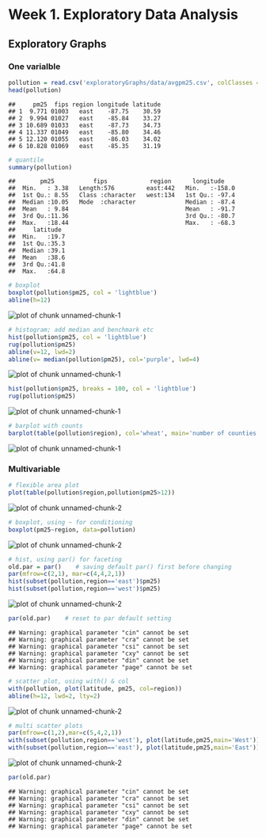 Week 1. Exploratory Data Analysis
=================================
Exploratory Graphs
-------------------
### One varialble

```r
pollution = read.csv('exploratoryGraphs/data/avgpm25.csv', colClasses = c('numeric','character','factor','numeric','numeric'))
head(pollution)
```

```
##     pm25  fips region longitude latitude
## 1  9.771 01003   east    -87.75    30.59
## 2  9.994 01027   east    -85.84    33.27
## 3 10.689 01033   east    -87.73    34.73
## 4 11.337 01049   east    -85.80    34.46
## 5 12.120 01055   east    -86.03    34.02
## 6 10.828 01069   east    -85.35    31.19
```

```r
# quantile
summary(pollution)
```

```
##       pm25           fips            region      longitude     
##  Min.   : 3.38   Length:576         east:442   Min.   :-158.0  
##  1st Qu.: 8.55   Class :character   west:134   1st Qu.: -97.4  
##  Median :10.05   Mode  :character              Median : -87.4  
##  Mean   : 9.84                                 Mean   : -91.7  
##  3rd Qu.:11.36                                 3rd Qu.: -80.7  
##  Max.   :18.44                                 Max.   : -68.3  
##     latitude   
##  Min.   :19.7  
##  1st Qu.:35.3  
##  Median :39.1  
##  Mean   :38.6  
##  3rd Qu.:41.8  
##  Max.   :64.8
```

```r
# boxplot
boxplot(pollution$pm25, col = 'lightblue')
abline(h=12)
```

![plot of chunk unnamed-chunk-1](figure/unnamed-chunk-11.png) 

```r
# histogram; add median and benchmark etc
hist(pollution$pm25, col = 'lightblue')
rug(pollution$pm25)
abline(v=12, lwd=2)
abline(v= median(pollution$pm25), col='purple', lwd=4)
```

![plot of chunk unnamed-chunk-1](figure/unnamed-chunk-12.png) 

```r
hist(pollution$pm25, breaks = 100, col = 'lightblue')
rug(pollution$pm25)
```

![plot of chunk unnamed-chunk-1](figure/unnamed-chunk-13.png) 

```r
# barplot with counts
barplot(table(pollution$region), col='wheat', main='number of counties in each region')
```

![plot of chunk unnamed-chunk-1](figure/unnamed-chunk-14.png) 

### Multivariable

```r
# flexible area plot
plot(table(pollution$region,pollution$pm25>12))
```

![plot of chunk unnamed-chunk-2](figure/unnamed-chunk-21.png) 

```r
# boxplot, using ~ for conditioning
boxplot(pm25~region, data=pollution)
```

![plot of chunk unnamed-chunk-2](figure/unnamed-chunk-22.png) 

```r
# hist, using par() for faceting
old.par = par()    # saving default par() first before changing
par(mfrow=c(2,1), mar=c(4,4,2,1))
hist(subset(pollution,region=='east')$pm25)
hist(subset(pollution,region=='west')$pm25)
```

![plot of chunk unnamed-chunk-2](figure/unnamed-chunk-23.png) 

```r
par(old.par)    # reset to par default setting
```

```
## Warning: graphical parameter "cin" cannot be set
## Warning: graphical parameter "cra" cannot be set
## Warning: graphical parameter "csi" cannot be set
## Warning: graphical parameter "cxy" cannot be set
## Warning: graphical parameter "din" cannot be set
## Warning: graphical parameter "page" cannot be set
```

```r
# scatter plot, using with() & col
with(pollution, plot(latitude, pm25, col=region))
abline(h=12, lwd=2, lty=2)
```

![plot of chunk unnamed-chunk-2](figure/unnamed-chunk-24.png) 

```r
# multi scatter plots
par(mfrow=c(1,2),mar=c(5,4,2,1))
with(subset(pollution,region=='west'), plot(latitude,pm25,main='West'))
with(subset(pollution,region=='east'), plot(latitude,pm25,main='East'))
```

![plot of chunk unnamed-chunk-2](figure/unnamed-chunk-25.png) 

```r
par(old.par)
```

```
## Warning: graphical parameter "cin" cannot be set
## Warning: graphical parameter "cra" cannot be set
## Warning: graphical parameter "csi" cannot be set
## Warning: graphical parameter "cxy" cannot be set
## Warning: graphical parameter "din" cannot be set
## Warning: graphical parameter "page" cannot be set
```


